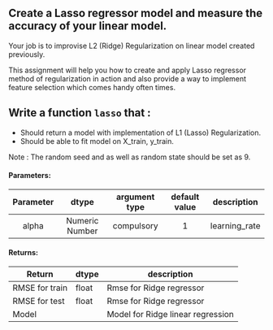 ## Create a Lasso regressor model and measure the accuracy of your linear model.

Your job is to improvise L2 (Ridge)  Regularization on linear model created previously. 


This assignment will help you how to create and apply Lasso regressor method of 
regularization in action and also provide a way to implement feature selection which comes handy 
often times.
 
## Write a function `lasso` that :
- Should return a model with implementation of L1 (Lasso)  Regularization.
- Should be able to fit model on X_train, y_train.

Note : The random seed and as well as random state should be set as 9. 

#### Parameters:


| Parameter | dtype | argument type | default value | description |
| :---: | :---: | :---: | :---: | :---: |
| alpha | Numeric Number | compulsory | 1 | learning_rate |

#### Returns:

| Return | dtype | description |
| --- | --- | --- | 
| RMSE for train | float | Rmse for Ridge regressor |
| RMSE for test | float | Rmse for Ridge regressor |
| Model |  | Model for Ridge linear regression |
